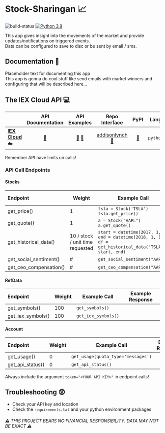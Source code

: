 # Stock-Sharingan :chart_with_upwards_trend:

![build-status](https://travis-ci.com/XDwightsBeetsX/stock-sharingan.svg?branch=master)
[![Python 3.8](https://img.shields.io/badge/python-3.8-blue.svg)](https://www.python.org/downloads/release/python-380/)

This app gives insight into the movements of the market and provide updates/notifications on triggered events.  
Data can be configured to save to disc or be sent by email / sms.  

## Documentation :book:
Placeholder text for documenting this app  
This app is gonna do cool stuff like send emails with market winners
and configuring that will be described here...

## The IEX Cloud API :computer:
||API Documentation|API Examples|Repo Interface|PyPI|Lang|Free|
|:--|:-:|:-:|:-:|:-:|:-:|:-:|
|[**IEX Cloud**](https://iexcloud.io/):cloud:|[:book:](https://iexcloud.io/docs/api)|[:pencil:](https://github.com/addisonlynch/iexfinance#common-usage-examples) [:pencil:](https://github.com/addisonlynch/iex-examples)|[addisonlynch](https://github.com/addisonlynch/iexfinance) [:book:](https://addisonlynch.github.io/iexfinance/stable/stocks.html)|[:book:](https://pypi.org/project/iexfinance/)|`python`|:white_check_mark:|

Remember API have limits on calls!

### API Call Endpoints
#### Stocks
|Endpoint|Weight|Example Call|Example Response|
|:--|---|---|:-:|
|get_price()|1|`tsla = Stock('TSLA')  tsla.get_price()`| |
|get_quote()|1|`a = Stock("AAPL")  a.get_quote()`| |
|get_historical_data()|10 / stock / unit time requested|`start = datetime(2017, 1, 1)  end = datetime(2018, 1, 1)  df = get_historical_data("TSLA", start, end)`| |
|get_social_sentiment()|#|`get_social_sentiment("AAPL")`| |
|get_ceo_compensation()|#|`get_ceo_compensation("AAPL")`| |

#### RefData
|Endpoint|Weight|Example Call|Example Response|
|:--|---|---|:-:|
|get_symbols()|100|`get_symbols()`| |
|get_iex_symbols()|100|`get_iex_symbols()`| |

#### Account
|Endpoint|Weight|Example Call|Example Response|
|:--|---|---|:-:|
|get_usage()|0|`get_usage(quota_type='messages')`| |
|get_api_status()|0|`get_api_status()`| |

Always include the argument `token="<YOUR API KEY>"` in endpoint calls!

## Troubleshooting :worried:
- Check your API key and location
- Check the `requirements.txt` and your python environment packages

###### :warning: THIS PROJECT BEARS NO FINANCIAL RESPONSIBILITY. DATA MAY NOT BE EXACT :warning:
